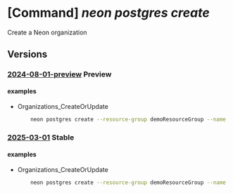 # [Command] _neon postgres create_

Create a Neon organization

## Versions

### [2024-08-01-preview](/Resources/mgmt-plane/L3N1YnNjcmlwdGlvbnMve30vcmVzb3VyY2Vncm91cHMve30vcHJvdmlkZXJzL25lb24ucG9zdGdyZXMvb3JnYW5pemF0aW9ucy97fQ==/2024-08-01-preview.xml) **Preview**

<!-- mgmt-plane /subscriptions/{}/resourcegroups/{}/providers/neon.postgres/organizations/{} 2024-08-01-preview -->

#### examples

- Organizations_CreateOrUpdate
    ```bash
        neon postgres create --resource-group demoResourceGroup --name demoNeonResource --location eastus --subscription 12345678-1234-1234-1234-123456789abc --marketplace-details "{subscription-id:abcd1234-5678-90ab-cdef-12345678abcd,subscription-status:PendingFulfillmentStart,offer-details:{publisher-id:microsoft,offer-id:neon-postgres,plan-id:serverless-plan,plan-name:'Neon Serverless Postgres - Free (Test_Liftr)',term-unit:P1M,term-id:term1234}}" --user-details "{first-name:John,last-name:Doe,email-address:johndoe@example.com,upn:johndoe,phone-number:+1234567890}" --company-details "{company-name:'DemoCompany',country:USA,business-phone:+9876543210,office-address:'123 Azure Ave, Redmond, WA',domain:democompany.com,number-of-employees:1000}" --partner-organization-properties "{organization-id:org-5678,org-name:'PartnerOrg',single-sign-on-properties:{single-sign-on-state:Enable,enterprise-app-id:app-9876,single-sign-on-url:'https://sso.partnerorg.com',aad-domains:['partnerorg.com']}}"
    ```

### [2025-03-01](/Resources/mgmt-plane/L3N1YnNjcmlwdGlvbnMve30vcmVzb3VyY2Vncm91cHMve30vcHJvdmlkZXJzL25lb24ucG9zdGdyZXMvb3JnYW5pemF0aW9ucy97fQ==/2025-03-01.xml) **Stable**

<!-- mgmt-plane /subscriptions/{}/resourcegroups/{}/providers/neon.postgres/organizations/{} 2025-03-01 -->

#### examples

- Organizations_CreateOrUpdate
    ```bash
        neon postgres create --resource-group demoResourceGroup --name demoNeonResource --location eastus --subscription 12345678-1234-1234-1234-123456789abc --marketplace-details "{subscription-id:abcd1234-5678-90ab-cdef-12345678abcd,subscription-status:PendingFulfillmentStart,offer-details:{publisher-id:microsoft,offer-id:neon-postgres,plan-id:serverless-plan,plan-name:'Neon Serverless Postgres - Free (Test_Liftr)',term-unit:P1M,term-id:term1234}}" --user-details "{first-name:John,last-name:Doe,email-address:johndoe@example.com,upn:johndoe,phone-number:+1234567890}" --company-details "{company-name:'DemoCompany',country:USA,business-phone:+9876543210,office-address:'123 Azure Ave, Redmond, WA',domain:democompany.com,number-of-employees:1000}" --partner-organization-properties "{organization-id:org-5678,org-name:'PartnerOrg',single-sign-on-properties:{single-sign-on-state:Enable,enterprise-app-id:app-9876,single-sign-on-url:'https://sso.partnerorg.com',aad-domains:['partnerorg.com']}}"
    ```
